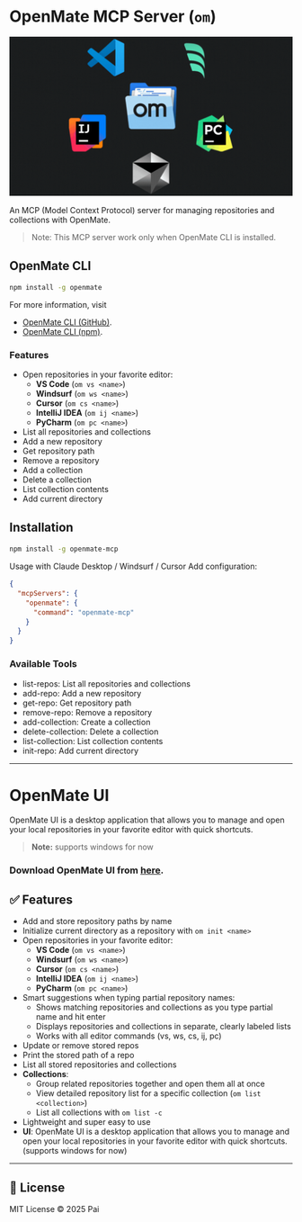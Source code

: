 # OpenMate MCP Server (`om`)

<img src="./assets/gif.gif" alt="OpenMate" width="600">

An MCP (Model Context Protocol) server for managing repositories and collections with OpenMate.

> Note: This MCP server work only when OpenMate CLI is installed.

## OpenMate CLI

```bash
npm install -g openmate
```

For more information, visit

- [OpenMate CLI (GitHub)](https://github.com/vivekvpai/OpenMate).
- [OpenMate CLI (npm)](https://www.npmjs.com/package/openmate).

### Features

- Open repositories in your favorite editor:
  - **VS Code** (`om vs <name>`)
  - **Windsurf** (`om ws <name>`)
  - **Cursor** (`om cs <name>`)
  - **IntelliJ IDEA** (`om ij <name>`)
  - **PyCharm** (`om pc <name>`)
- List all repositories and collections
- Add a new repository
- Get repository path
- Remove a repository
- Add a collection
- Delete a collection
- List collection contents
- Add current directory

## Installation

```bash
npm install -g openmate-mcp
```

Usage with Claude Desktop / Windsurf / Cursor
Add configuration:

```json
{
  "mcpServers": {
    "openmate": {
      "command": "openmate-mcp"
    }
  }
}
```

### Available Tools

- list-repos: List all repositories and collections
- add-repo: Add a new repository
- get-repo: Get repository path
- remove-repo: Remove a repository
- add-collection: Create a collection
- delete-collection: Delete a collection
- list-collection: List collection contents
- init-repo: Add current directory

---

# OpenMate UI

OpenMate UI is a desktop application that allows you to manage and open your local repositories in your favorite editor with quick shortcuts.

> **Note:** supports windows for now

### Download OpenMate UI from [here](https://github.com/vivekvpai/OpenMate/releases).

## ✅ Features

- Add and store repository paths by name
- Initialize current directory as a repository with `om init <name>`
- Open repositories in your favorite editor:
  - **VS Code** (`om vs <name>`)
  - **Windsurf** (`om ws <name>`)
  - **Cursor** (`om cs <name>`)
  - **IntelliJ IDEA** (`om ij <name>`)
  - **PyCharm** (`om pc <name>`)
- Smart suggestions when typing partial repository names:
  - Shows matching repositories and collections as you type partial name and hit enter
  - Displays repositories and collections in separate, clearly labeled lists
  - Works with all editor commands (vs, ws, cs, ij, pc)
- Update or remove stored repos
- Print the stored path of a repo
- List all stored repositories and collections
- **Collections**:
  - Group related repositories together and open them all at once
  - View detailed repository list for a specific collection (`om list <collection>`)
  - List all collections with `om list -c`
- Lightweight and super easy to use
- **UI**: OpenMate UI is a desktop application that allows you to manage and open your local repositories in your favorite editor with quick shortcuts. (supports windows for now)

---

## 📝 License

MIT License © 2025 Pai
